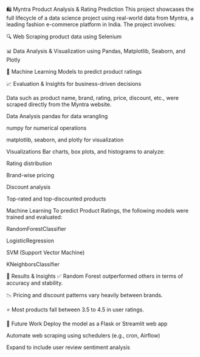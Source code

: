 🛍️ Myntra Product Analysis & Rating Prediction
This project showcases the full lifecycle of a data science project using real-world data from Myntra, a leading fashion e-commerce platform in India. The project involves:

🔍 Web Scraping product data using Selenium

📊 Data Analysis & Visualization using Pandas, Matplotlib, Seaborn, and Plotly

🤖 Machine Learning Models to predict product ratings

📈 Evaluation & Insights for business-driven decisions

Data such as product name, brand, rating, price, discount, etc., were scraped directly from the Myntra website.

Data Analysis
pandas for data wrangling

numpy for numerical operations

matplotlib, seaborn, and plotly for visualization

Visualizations
Bar charts, box plots, and histograms to analyze:

Rating distribution

Brand-wise pricing

Discount analysis

Top-rated and top-discounted products

Machine Learning
To predict Product Ratings, the following models were trained and evaluated:

RandomForestClassifier

LogisticRegression

SVM (Support Vector Machine)

KNeighborsClassifier

🚀 Results & Insights
✅ Random Forest outperformed others in terms of accuracy and stability.

📉 Pricing and discount patterns vary heavily between brands.

⭐ Most products fall between 3.5 to 4.5 in user ratings.

📌 Future Work
Deploy the model as a Flask or Streamlit web app

Automate web scraping using schedulers (e.g., cron, Airflow)

Expand to include user review sentiment analysis


